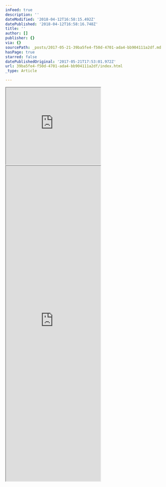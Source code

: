 ```yaml
---
inFeed: true
description: ''
dateModified: '2018-04-12T16:58:15.492Z'
datePublished: '2018-04-12T16:58:16.748Z'
title: ''
author: []
publisher: {}
via: {}
sourcePath: _posts/2017-05-21-39ba5fe4-f50d-4701-ada4-bb904111a2df.md
hasPage: true
starred: false
datePublishedOriginal: '2017-05-21T17:53:01.972Z'
url: 39ba5fe4-f50d-4701-ada4-bb904111a2df/index.html
_type: Article

---
```

<iframe src="https://the-grid.github.io/ed-userhtml/?g=eJx1jrEOgjAURXe-4tq9bZSJpGUxJO58QWkfESKU9D2N_L0xJG6O5547HHfSGr2EIsgjbs-h37KgWwZKuOZE0LqtAMexTJtA9o28EnqLncMrHKvClLy6sz5QP3JIVBQC72tEopEKuESvrJ3Z_H5sYl5sfWnqc1ObmVXr7GHayn2zujX9j_oAB_874Q" height="244" style=""></iframe>

<iframe src="https://the-grid.github.io/ed-userhtml/?g=eJx9UL3OwjAM3HkKk93NjloYPjF-E09gEkODyI9ig-DtaWgZWPB0Ovl85-vXiHBQqgr5BP_MGtJZYB-P7OHgaigKiNsVTNP7cAd3JZHBxGUTw6lSZHQ5KYXE1YAnJZTqBjOqFtlYS6V04-0oJWvncrQfsZ2k0Z5ZsQHMCeMTHV05eao7bhkGrTc2295O3ksKmVPps_BglB9qL3SnmTXwZSxKGlw3ypRgwYnVft58f2n58U38Zc_dRZrpfLT59q2nffI_W3oB7ihy_g" height="1000" style=""></iframe>